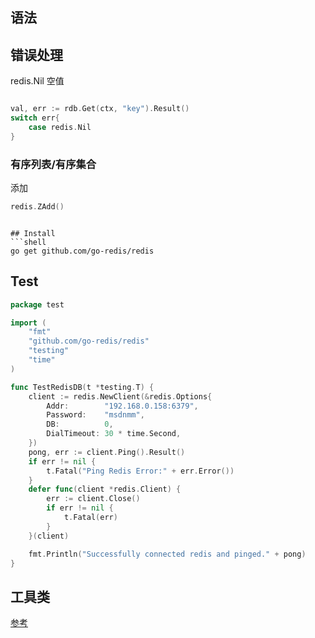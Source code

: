 ## 语法

## 错误处理

redis.Nil 空值
```go

val, err := rdb.Get(ctx, "key").Result()
switch err{
	case redis.Nil
}
```


### 有序列表/有序集合
添加
```go
redis.ZAdd()
```

```

## Install
```shell
go get github.com/go-redis/redis
```

## Test
```go
package test

import (
	"fmt"
	"github.com/go-redis/redis"
	"testing"
	"time"
)

func TestRedisDB(t *testing.T) {
	client := redis.NewClient(&redis.Options{
		Addr:        "192.168.0.158:6379",
		Password:    "msdnmm",
		DB:          0,
		DialTimeout: 30 * time.Second,
	})
	pong, err := client.Ping().Result()
	if err != nil {
		t.Fatal("Ping Redis Error:" + err.Error())
	}
	defer func(client *redis.Client) {
		err := client.Close()
		if err != nil {
			t.Fatal(err)
		}
	}(client)

	fmt.Println("Successfully connected redis and pinged." + pong)
}

```

## 工具类
[参考](https://blog.csdn.net/qq_44237719/article/details/128920821)